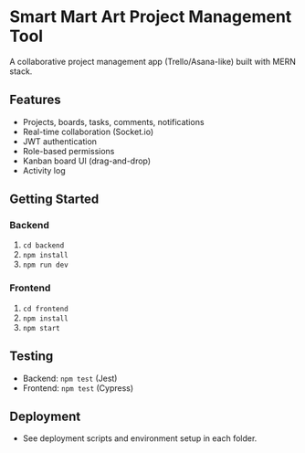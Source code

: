 # Smart Mart Art Project Management Tool

A collaborative project management app (Trello/Asana-like) built with MERN stack.

## Features
- Projects, boards, tasks, comments, notifications
- Real-time collaboration (Socket.io)
- JWT authentication
- Role-based permissions
- Kanban board UI (drag-and-drop)
- Activity log

## Getting Started

### Backend
1. `cd backend`
2. `npm install`
3. `npm run dev`

### Frontend
1. `cd frontend`
2. `npm install`
3. `npm start`

## Testing
- Backend: `npm test` (Jest)
- Frontend: `npm test` (Cypress)

## Deployment
- See deployment scripts and environment setup in each folder.
